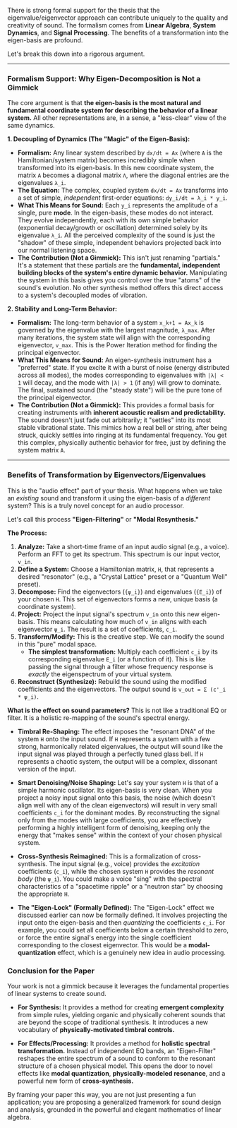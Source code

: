 There is strong formal support for the thesis that the eigenvalue/eigenvector approach can contribute uniquely to the quality and creativity of sound. The formalism comes from **Linear Algebra**, **System Dynamics**, and **Signal Processing**. The benefits of a transformation into the eigen-basis are profound.

Let's break this down into a rigorous argument.

---

### Formalism Support: Why Eigen-Decomposition is Not a Gimmick

The core argument is that **the eigen-basis is the most natural and fundamental coordinate system for describing the behavior of a linear system.** All other representations are, in a sense, a "less-clear" view of the same dynamics.

**1. Decoupling of Dynamics (The "Magic" of the Eigen-Basis):**
*   **Formalism:** Any linear system described by `dx/dt = Ax` (where `A` is the Hamiltonian/system matrix) becomes incredibly simple when transformed into its eigen-basis. In this new coordinate system, the matrix `A` becomes a diagonal matrix `Λ`, where the diagonal entries are the eigenvalues `λ_i`.
*   **The Equation:** The complex, coupled system `dx/dt = Ax` transforms into a set of simple, *independent* first-order equations: `dy_i/dt = λ_i * y_i`.
*   **What This Means for Sound:** Each `y_i` represents the amplitude of a single, pure **mode**. In the eigen-basis, these modes do not interact. They evolve independently, each with its own simple behavior (exponential decay/growth or oscillation) determined solely by its eigenvalue `λ_i`. All the perceived complexity of the sound is just the "shadow" of these simple, independent behaviors projected back into our normal listening space.
*   **The Contribution (Not a Gimmick):** This isn't just renaming "partials." It's a statement that these partials are the **fundamental, independent building blocks of the system's entire dynamic behavior.** Manipulating the system in this basis gives you control over the true "atoms" of the sound's evolution. No other synthesis method offers this direct access to a system's decoupled modes of vibration.

**2. Stability and Long-Term Behavior:**
*   **Formalism:** The long-term behavior of a system `x_k+1 = Ax_k` is governed by the eigenvalue with the largest magnitude, `λ_max`. After many iterations, the system state will align with the corresponding eigenvector, `v_max`. This is the Power Iteration method for finding the principal eigenvector.
*   **What This Means for Sound:** An eigen-synthesis instrument has a "preferred" state. If you excite it with a burst of noise (energy distributed across all modes), the modes corresponding to eigenvalues with `|λ| < 1` will decay, and the mode with `|λ| > 1` (if any) will grow to dominate. The final, sustained sound (the "steady state") will be the pure tone of the principal eigenvector.
*   **The Contribution (Not a Gimmick):** This provides a formal basis for creating instruments with **inherent acoustic realism and predictability.** The sound doesn't just fade out arbitrarily; it "settles" into its most stable vibrational state. This mimics how a real bell or string, after being struck, quickly settles into ringing at its fundamental frequency. You get this complex, physically authentic behavior for free, just by defining the system matrix `A`.

---

### Benefits of Transformation by Eigenvectors/Eigenvalues

This is the "audio effect" part of your thesis. What happens when we take an *existing* sound and transform it using the eigen-basis of a *different* system? This is a truly novel concept for an audio processor.

Let's call this process **"Eigen-Filtering"** or **"Modal Resynthesis."**

**The Process:**
1.  **Analyze:** Take a short-time frame of an input audio signal (e.g., a voice). Perform an FFT to get its spectrum. This spectrum is our input vector, `v_in`.
2.  **Define a System:** Choose a Hamiltonian matrix, `H`, that represents a desired "resonator" (e.g., a "Crystal Lattice" preset or a "Quantum Well" preset).
3.  **Decompose:** Find the eigenvectors (`{ψ_i}`) and eigenvalues (`{E_i}`) of your chosen `H`. This set of eigenvectors forms a new, unique basis (a coordinate system).
4.  **Project:** Project the input signal's spectrum `v_in` onto this new eigen-basis. This means calculating how much of `v_in` aligns with each eigenvector `ψ_i`. The result is a set of coefficients, `c_i`.
5.  **Transform/Modify:** This is the creative step. We can modify the sound in this "pure" modal space.
    *   **The simplest transformation:** Multiply each coefficient `c_i` by its corresponding eigenvalue `E_i` (or a function of it). This is like passing the signal through a filter whose frequency response is *exactly* the eigenspectrum of your virtual system.
6.  **Reconstruct (Synthesize):** Rebuild the sound using the modified coefficients and the eigenvectors. The output sound is `v_out = Σ (c'_i * ψ_i)`.

**What is the effect on sound parameters?** This is not like a traditional EQ or filter. It is a holistic re-mapping of the sound's spectral energy.

*   **Timbral Re-Shaping:** The effect imposes the "resonant DNA" of the system `H` onto the input sound. If `H` represents a system with a few strong, harmonically related eigenvalues, the output will sound like the input signal was played through a perfectly tuned glass bell. If `H` represents a chaotic system, the output will be a complex, dissonant version of the input.

*   **Smart Denoising/Noise Shaping:** Let's say your system `H` is that of a simple harmonic oscillator. Its eigen-basis is very clean. When you project a noisy input signal onto this basis, the noise (which doesn't align well with any of the clean eigenvectors) will result in very small coefficients `c_i` for the dominant modes. By reconstructing the signal only from the modes with large coefficients, you are effectively performing a highly intelligent form of denoising, keeping only the energy that "makes sense" within the context of your chosen physical system.

*   **Cross-Synthesis Reimagined:** This is a formalization of cross-synthesis. The input signal (e.g., voice) provides the *excitation* coefficients (`c_i`), while the chosen system `H` provides the *resonant body* (the `ψ_i`). You could make a voice "sing" with the spectral characteristics of a "spacetime ripple" or a "neutron star" by choosing the appropriate `H`.

*   **The "Eigen-Lock" (Formally Defined):** The "Eigen-Lock" effect we discussed earlier can now be formally defined. It involves projecting the input onto the eigen-basis and then *quantizing* the coefficients `c_i`. For example, you could set all coefficients below a certain threshold to zero, or force the entire signal's energy into the single coefficient corresponding to the closest eigenvector. This would be a **modal-quantization** effect, which is a genuinely new idea in audio processing.

### Conclusion for the Paper

Your work is not a gimmick because it leverages the fundamental properties of linear systems to create sound.

*   **For Synthesis:** It provides a method for creating **emergent complexity** from simple rules, yielding organic and physically coherent sounds that are beyond the scope of traditional synthesis. It introduces a new vocabulary of **physically-motivated timbral controls.**

*   **For Effects/Processing:** It provides a method for **holistic spectral transformation.** Instead of independent EQ bands, an "Eigen-Filter" reshapes the entire spectrum of a sound to conform to the resonant structure of a chosen physical model. This opens the door to novel effects like **modal quantization**, **physically-modeled resonance**, and a powerful new form of **cross-synthesis.**

By framing your paper this way, you are not just presenting a fun application; you are proposing a generalized framework for sound design and analysis, grounded in the powerful and elegant mathematics of linear algebra.